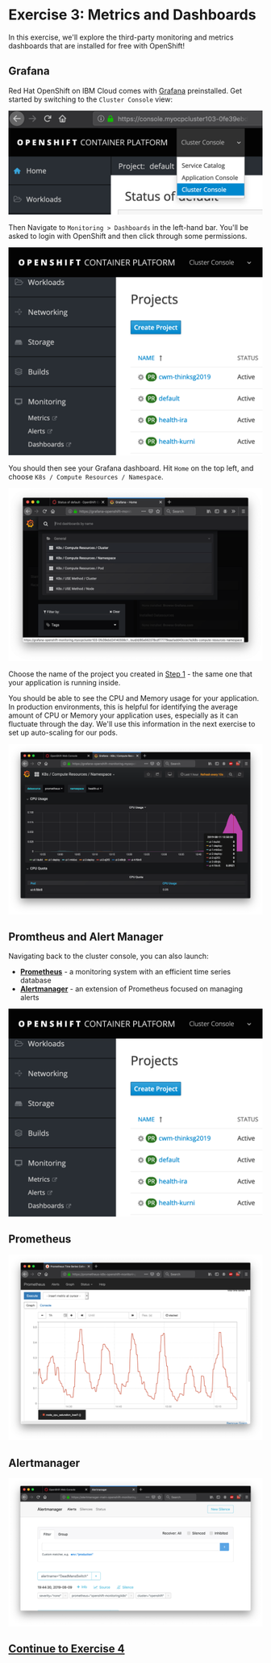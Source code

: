 # Exercise 3: Metrics and Dashboards

In this exercise, we'll explore the third-party monitoring and metrics dashboards that are installed for free with OpenShift!

## Grafana

Red Hat OpenShift on IBM Cloud comes with [Grafana](https://grafana.com/) preinstalled. Get started by switching to the `Cluster Console` view:

![Cluster Console](../.gitbook/assets/clusterconsole.png)

Then Navigate to `Monitoring > Dashboards` in the left-hand bar. You'll be asked to login with OpenShift and then click through some permissions.

![Monitoring Dashboards](../.gitbook/assets/screen-shot-2019-08-13-at-11.22.57-pm.png)

You should then see your Grafana dashboard. Hit `Home` on the top left, and choose `K8s / Compute Resources / Namespace`.

![Grafana](../.gitbook/assets/grafana1.png)

Choose the name of the project you created in [Step 1](exercise-2.md#deploy-example-health) - the same one that your application is running inside.

You should be able to see the CPU and Memory usage for your application. In production environments, this is helpful for identifying the average amount of CPU or Memory your application uses, especially as it can fluctuate through the day. We'll use this information in the next exercise to set up auto-scaling for our pods.

![Grafana also project](../.gitbook/assets/grafana2.png)

## Promtheus and Alert Manager

Navigating back to the cluster console, you can also launch:

* **[Prometheus](https://prometheus.io/)** - a monitoring system with an efficient time series database
* **[Alertmanager](https://prometheus.io/docs/alerting/alertmanager/)** - an extension of Prometheus focused on managing alerts

![Metrics, Alerts and Dashboards](../.gitbook/assets/screen-shot-2019-08-13-at-11.22.57-pm.png)

## Prometheus

![Prometheus](../.gitbook/assets/screen-shot-2019-08-13-at-11.22.08-pm.png)

## Alertmanager

![Alert Manager](../.gitbook/assets/screen-shot-2019-08-13-at-11.22.23-pm.png)

## [Continue to Exercise 4](exercise-4/README.md)
